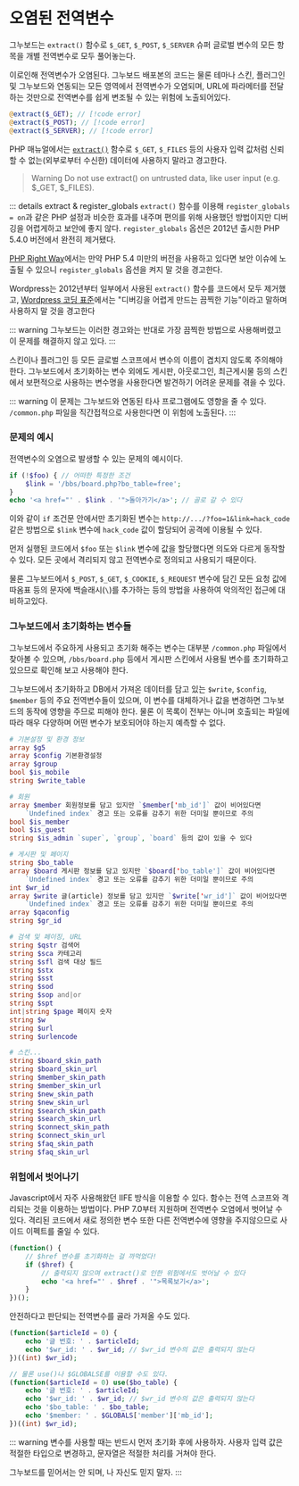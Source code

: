 # 오염된 전역변수

그누보드는 `extract()` 함수로 `$_GET`, `$_POST`, `$_SERVER` 슈퍼 글로벌 변수의 모든 항목을 개별 전역변수로 모두 풀어놓는다.

이로인해 전역변수가 오염된다. 그누보드 배포본의 코드는 물론 테마나 스킨, 플러그인 및 그누보드와 연동되는 모든 영역에서 전역변수가 오염되며, URL에 파라메터를 전달하는 것만으로 전역변수를 쉽게 변조될 수 있는 위험에 노출되어있다.

```php
@extract($_GET); // [!code error]
@extract($_POST); // [!code error]
@extract($_SERVER); // [!code error]
```

PHP 매뉴얼에서는 [`extract()`](https://www.php.net/manual/en/function.extract.php) 함수로 `$_GET`, `$_FILES` 등의 사용자 입력 값처럼 신뢰할 수 없는(외부로부터 수신한) 데이터에 사용하지 말라고 경고한다.

> Warning Do not use extract() on untrusted data, like user input (e.g. $\_GET, $\_FILES).

::: details extract & register_globals
`extract()` 함수를 이용해 `register_globals = on`과 같은 PHP 설정과 비슷한 효과를 내주며 편의를 위해 사용했던 방법이지만 디버깅을 어렵게하고 보안에 좋지 않다. `register_globals` 옵션은 2012년 출시한 PHP 5.4.0 버전에서 완전히 제거됐다.

[PHP Right Way](https://modernpug.github.io/php-the-right-way/#register_globals)에서는 만약 PHP 5.4 미만의 버전을 사용하고 있다면 보안 이슈에 노출될 수 있으니 `register_globals` 옵션을 켜지 말 것을 경고한다.

Wordpress는 2012년부터 일부에서 사용된 `extract()` 함수를 코드에서 모두 제거했고, [Wordpress 코딩 표준](https://developer.wordpress.org/coding-standards/wordpress-coding-standards/php/#dont-extract)에서는 "디버깅을 어렵게 만드는 끔찍한 기능"이라고 말하며 사용하지 말 것을 경고한다

::: warning
그누보드는 이러한 경고와는 반대로 가장 끔찍한 방법으로 사용해버렸고 이 문제를 해결하지 않고 있다.
:::

스킨이나 플러그인 등 모든 글로벌 스코프에서 변수의 이름이 겹치지 않도록 주의해야 한다. 그누보드에서 초기화하는 변수 외에도 게시판, 아웃로그인, 최근게시물 등의 스킨에서 보편적으로 사용하는 변수명을 사용한다면 발견하기 어려운 문제를 겪을 수 있다. 

::: warning
이 문제는 그누보드와 연동된 타사 프로그램에도 영향을 줄 수 있다.
`/common.php` 파일을 직간접적으로 사용한다면 이 위험에 노출된다.
:::

### 문제의 예시

전역변수의 오염으로 발생할 수 있는 문제의 예시이다.

```php
if (!$foo) { // 어떠한 특정한 조건
    $link = '/bbs/board.php?bo_table=free';
}
echo '<a href="' . $link . '">돌아가기</a>'; // 골로 갈 수 있다
```

이와 같이 `if` 조건문 안에서만 초기화된 변수는 `http://.../?foo=1&link=hack_code` 같은 방법으로 `$link` 변수에 `hack_code` 값이 할당되어 공격에 이용될 수 있다.

먼저 실행된 코드에서 `$foo` 또는 `$link` 변수에 값을 할당했다면 의도와 다르게 동작할 수 있다. 모든 곳에서 격리되지 않고 전역변수로 정의되고 사용되기 때문이다.

물론 그누보드에서 `$_POST`, `$_GET`, `$_COOKIE`, `$_REQUEST` 변수에 담긴 모든 요청 값에 따옴표 등의 문자에 백슬래시(`\`)를 추가하는 등의 방법을 사용하여 악의적인 접근에 대비하고있다.

### 그누보드에서 초기화하는 변수들

그누보드에서 주요하게 사용되고 초기화 해주는 변수는 대부분 `/common.php` 파일에서 찾아볼 수 있으며, `/bbs/board.php` 등에서 게시판 스킨에서 사용될 변수를 초기화하고 있으므로 확인해 보고 사용해야 한다.

그누보드에서 초기화하고 DB에서 가져온 데이터를 담고 있는 `$write`, `$config`, `$member` 등의 주요 전역변수들이 있으며, 이 변수를 대체하거나 값을 변경하면 그누보드의 동작에 영향을 주므로 피해야 한다. 물론 이 목록이 전부는 아니며 호출되는 파일에 따라 매우 다양하며 어떤 변수가 보호되어야 하는지 예측할 수 없다.

```php
# 기본설정 및 환경 정보
array $g5
array $config 기본환경설정
array $group
bool $is_mobile
string $write_table

# 회원
array $member 회원정보를 담고 있지만 `$member['mb_id']` 값이 비어있다면
    `Undefined index` 경고 또는 오류를 감추기 위한 더미일 뿐이므로 주의
bool $is_member
bool $is_guest
string $is_admin `super`, `group`, `board` 등의 값이 있을 수 있다

# 게시판 및 페이지
string $bo_table
array $board 게시판 정보를 담고 있지만 `$board['bo_table']` 값이 비어있다면
    `Undefined index` 경고 또는 오류를 감추기 위한 더미일 뿐이므로 주의
int $wr_id
array $write 글(article) 정보를 담고 있지만 `$write['wr_id']` 값이 비어있다면
    `Undefined index` 경고 또는 오류를 감추기 위한 더미일 뿐이므로 주의
array $qaconfig
string $gr_id

# 검색 및 페이징, URL
string $qstr 검색어
string $sca 카테고리
string $sfl 검색 대상 필드
string $stx
string $sst
string $sod
string $sop and|or
string $spt
int|string $page 페이지 숫자
string $w
string $url
string $urlencode

# 스킨...
string $board_skin_path
string $board_skin_url
string $member_skin_path
string $member_skin_url
string $new_skin_path
string $new_skin_url
string $search_skin_path
string $search_skin_url
string $connect_skin_path
string $connect_skin_url
string $faq_skin_path
string $faq_skin_url
```

### 위험에서 벗어나기

Javascript에서 자주 사용해왔던 IIFE 방식을 이용할 수 있다. 함수는 전역 스코프와 격리되는 것을 이용하는 방법이다. PHP 7.0부터 지원하며 전역변수 오염에서 벗어날 수 있다. 격리된 코드에서 새로 정의한 변수 또한 다른 전역변수에 영향을 주지않으므로 사이드 이펙트를 줄일 수 있다.

```php
(function() {
    // $href 변수를 초기화하는 걸 까먹었다!
    if ($href) {
        // 출력되지 않으며 extract()로 인한 위험에서도 벗어날 수 있다
        echo '<a href="' . $href . '">목록보기</a>';
    }
})();
```

안전하다고 판단되는 전역변수를 골라 가져올 수도 있다.

```php
(function($articleId = 0) {
    echo '글 번호: ' . $articleId;
    echo '$wr_id: ' . $wr_id; // $wr_id 변수의 값은 출력되지 않는다
})((int) $wr_id);

// 물론 use()나 $GLOBALSE를 이용할 수도 있다.
(function($articleId = 0) use($bo_table) {
    echo '글 번호: ' . $articleId;
    echo '$wr_id: ' . $wr_id; // $wr_id 변수의 값은 출력되지 않는다
    echo '$bo_table: ' . $bo_table;
    echo '$member: ' . $GLOBALS['member']['mb_id'];
})((int) $wr_id);
```

::: warning
변수를 사용할 때는 반드시 먼저 초기화 후에 사용하자.
사용자 입력 값은 적절한 타입으로 변경하고, 문자열은 적절한 처리를 거쳐야 한다.

그누보드를 믿어서는 안 되며, 나 자신도 믿지 말자.
:::
